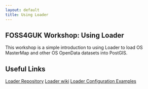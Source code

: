 ```yaml
--- 
layout: default
title: Using Loader
--- 
```


## FOSS4GUK Workshop: Using Loader ##
This workshop is a simple introduction to using Loader to load OS MasterMap and other OS OpenData datasets into PostGIS.

## Useful Links ##
[Loader Repository](https://github.com/AstunTechnology/Loader)
[Loader wiki](https://github.com/AstunTechnology/Loader/wiki)
[Loader Configuration Examples](https://github.com/AstunTechnology/Loader/wiki/Configuration-examples)

